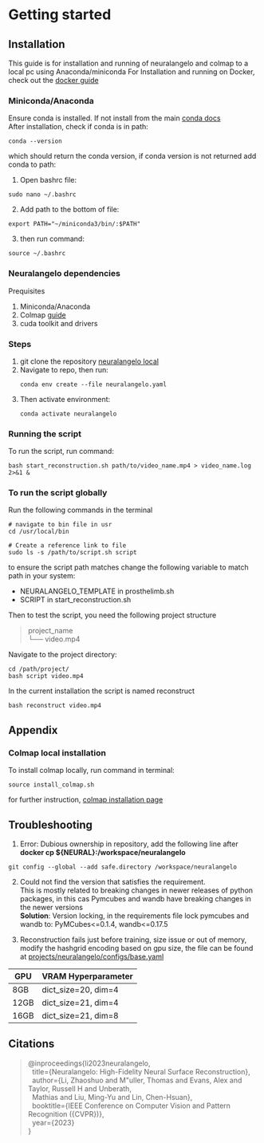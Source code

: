 # Getting started

## Installation

This guide is for installation and running of neuralangelo and colmap to a local pc using Anaconda/miniconda
For Installation and running on Docker, check out the [docker guide](https://github.com/pere49/Prosthetic-Neuralangelo-Mesh.git)
### Miniconda/Anaconda
Ensure conda is installed. If not install from the main [conda docs](https://docs.conda.io/projects/conda/en/latest/user-guide/install/linux.html)  
After installation, check if conda is in path:
```
conda --version
```
which should return the conda version, if conda version is not returned add conda to path:  
1. Open bashrc file:  
```
sudo nano ~/.bashrc
```   
2. Add path to the bottom of file:  
```
export PATH="~/miniconda3/bin/:$PATH"
```
3. then run command:  
```
source ~/.bashrc
```

### Neuralangelo dependencies
Prequisites
1. Miniconda/Anaconda
2. Colmap [guide](#getting-started/##appendix)
3. cuda toolkit and drivers

### Steps
1. git clone the repository [neuralangelo local]()
2. Navigate to repo, then run:
    ```
    conda env create --file neuralangelo.yaml
    ```
3. Then activate environment:
    ```
    conda activate neuralangelo
    ```
### Running the script
To run the script, run command:
```
bash start_reconstruction.sh path/to/video_name.mp4 > video_name.log 2>&1 &
```

<!-- Automating the script to run globally -->
### To run the script globally
Run the following commands in the terminal
```
# navigate to bin file in usr
cd /usr/local/bin

# Create a reference link to file
sudo ls -s /path/to/script.sh script
```

to ensure the script path matches change the following variable to match path in your system:  
+ NEURALANGELO_TEMPLATE in prosthelimb.sh
+ SCRIPT in start_reconstruction.sh

Then to test the script, you need the following project structure  

> project_name  
> └── video.mp4

Navigate to the project directory:
```
cd /path/project/
bash script video.mp4
```

In the current installation the script is named reconstruct
```
bash reconstruct video.mp4
````


## Appendix
### Colmap local installation
To install colmap locally, run command in terminal:
```
source install_colmap.sh
```

for further instruction, [colmap installation page](https://colmap.github.io/install.html#linux)

## Troubleshooting
1. Error: Dubious ownership in repository, add the following line after **docker cp ${NEURAL}:/workspace/neuralangelo**
```
git config --global --add safe.directory /workspace/neuralangelo
```

2. Could not find the version that satisfies the requirement.  
This is mostly related to breaking changes in newer releases of python packages, in this cas Pymcubes and wandb have breaking changes in the newer versions  
**Solution**: Version locking, in the requirements file lock pymcubes and wandb to: PyMCubes<=0.1.4, wandb<=0.17.5

3. Reconstruction fails just before training, size issue or out of memory, modify the hashgrid encoding based on gpu size, the file can be found at [projects/neuralangelo/configs/base.yaml]()  

|GPU | VRAM Hyperparameter |
|--- | --- |
|8GB | dict_size=20, dim=4 |
|12GB | dict_size=21, dim=4 |
|16GB | dict_size=21, dim=8 |

## Citations
> @inproceedings{li2023neuralangelo,  
&nbsp; title={Neuralangelo: High-Fidelity Neural Surface Reconstruction},  
&nbsp; author={Li, Zhaoshuo and M\"uller, Thomas and Evans, Alex and Taylor, Russell H and Unberath,   
&nbsp; Mathias and Liu, Ming-Yu and Lin, Chen-Hsuan},  
&nbsp; booktitle={IEEE Conference on Computer Vision and Pattern Recognition ({CVPR})},  
&nbsp; year={2023}  
}